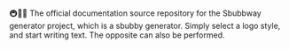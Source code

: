 🚇️🥪️📖️ The official documentation source repository for the Sbubbway generator project, which is a sbubby generator. Simply select a logo style, and start writing text. The opposite can also be performed. 
